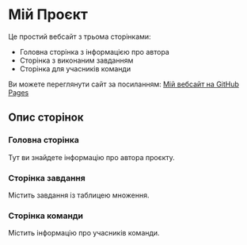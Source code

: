 # Мій Проєкт

Це простий вебсайт з трьома сторінками:
- Головна сторінка з інформацією про автора
- Сторінка з виконаним завданням
- Сторінка для учасників команди

Ви можете переглянути сайт за посиланням: [Мій вебсайт на GitHub Pages](https://daaa545.github.io/oki-2024-lab8/)

## Опис сторінок

### Головна сторінка
Тут ви знайдете інформацію про автора проєкту.

### Сторінка завдання
Містить завдання із таблицею множення.

### Сторінка команди
Містить інформацію про учасників команди.
